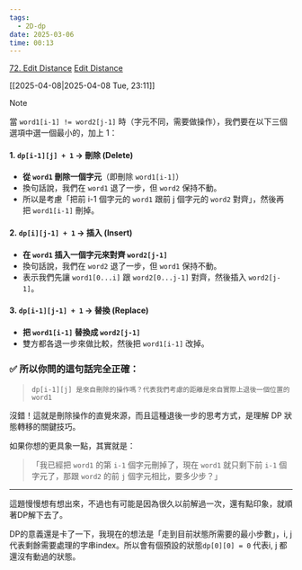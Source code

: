 ```yaml
---
tags:
  - 2D-dp
date: 2025-03-06
time: 00:13
---
```

[72. Edit Distance](https://leetcode.com/problems/edit-distance/)
[Edit Distance](https://neetcode.io/problems/edit-distance)

[[2025-04-08|2025-04-08 Tue, 23:11]]

> [!NOTE]
> 當 `word1[i-1] != word2[j-1]` 時（字元不同，需要做操作），我們要在以下三個選項中選一個最小的，加上 1：
> #### 1. `dp[i-1][j] + 1` → **刪除 (Delete)**
> - **從 `word1` 刪除一個字元**（即刪除 `word1[i-1]`）
> - 換句話說，我們在 `word1` 退了一步，但 `word2` 保持不動。
> - 所以是考慮「把前 i-1 個字元的 `word1` 跟前 j 個字元的 `word2` 對齊」，然後再把 `word1[i-1]` 刪掉。
> 
> #### 2. `dp[i][j-1] + 1` → **插入 (Insert)**
> - **在 `word1` 插入一個字元來對齊 `word2[j-1]`**
> - 換句話說，我們在 `word2` 退了一步，但 `word1` 保持不動。
> - 表示我們先讓 `word1[0...i]` 跟 `word2[0...j-1]` 對齊，然後插入 `word2[j-1]`。
>     
> #### 3. `dp[i-1][j-1] + 1` → **替換 (Replace)**
> - **把 `word1[i-1]` 替換成 `word2[j-1]`**
> - 雙方都各退一步來做比較，然後把 `word1[i-1]` 改掉。
> 
> ### ✅ 所以你問的這句話完全正確：
> 
> > `dp[i-1][j] 是來自刪除的操作嗎？代表我們考慮的距離是來自實際上退後一個位置的word1`
> 
> 沒錯！這就是刪除操作的直覺來源，而且這種退後一步的思考方式，是理解 DP 狀態轉移的關鍵技巧。
> 
> 如果你想的更具象一點，其實就是：
> 
> > 「我已經把 `word1` 的第 `i-1` 個字元刪掉了，現在 `word1` 就只剩下前 `i-1` 個字元了，那跟 `word2` 的前 `j` 個字元相比，要多少步？」
> 


---

這題慢慢想有想出來，不過也有可能是因為很久以前解過一次，還有點印象，就順著DP解下去了。

DP的意義還是卡了一下，我現在的想法是「走到目前狀態所需要的最小步數」，i, j 代表剩餘需要處理的字串index。所以會有個預設的狀態`dp[0][0] = 0` 代表i, j 都還沒有動過的狀態。